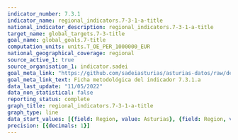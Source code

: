 ```yaml
---
indicator_number: 7.3.1
indicator_name: regional_indicators.7-3-1-a-title
national_indicator_description: regional_indicators.7-3-1-a-title
target_name: global_targets.7-3-title
goal_name: global_goals.7-title
computation_units: units.T_OE_PER_1000000_EUR
national_geographical_coverage: regional
source_active_1: true
source_organisation_1: indicator.sadei
goal_meta_link: "https://github.com/sadeiasturias/asturias-datos/raw/develop/descargas/metodologia/7.3.1.a.pdf"
goal_meta_link_text: Ficha metodológica del indicador 7.3.1.a
data_last_update: "11/05/2022"
data_non_statistical: false
reporting_status: complete
graph_title: regional_indicators.7-3-1-a-title
graph_type: line
data_start_values: [{field: Region, value: Asturias}, {field: Region, value: España}]
precision: [{decimals: 1}]
---
```

